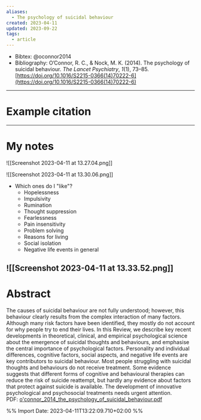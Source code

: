 ```yaml
---
aliases:
  - The psychology of suicidal behaviour
created: 2023-04-11
updated: 2023-09-22
tags:
  - article
---
```


- Bibtex: @oconnor2014
- Bibliography: O’Connor, R. C., & Nock, M. K. (2014). The psychology of suicidal behaviour. _The Lancet Psychiatry_, _1_(1), 73–85. [https://doi.org/10.1016/S2215-0366(14)70222-6](https://doi.org/10.1016/S2215-0366(14)70222-6)

---
# Example citation


---
# My notes

![[Screenshot 2023-04-11 at 13.27.04.png]]

![[Screenshot 2023-04-11 at 13.30.06.png]]

- Which ones do I "like"?
	- Hopelessness
	- Impulsivity
	- Rumination
	- Thought suppression
	- Fearlessness
	- Pain insensitivity
	- Problem solving
	- Reasons for living
	- Social isolation
	- Negative life events in general


![[Screenshot 2023-04-11 at 13.33.52.png]]
---

# Abstract
The causes of suicidal behaviour are not fully understood; however, this behaviour clearly results from the complex interaction of many factors. Although many risk factors have been identified, they mostly do not account for why people try to end their lives. In this Review, we describe key recent developments in theoretical, clinical, and empirical psychological science about the emergence of suicidal thoughts and behaviours, and emphasise the central importance of psychological factors. Personality and individual differences, cognitive factors, social aspects, and negative life events are key contributors to suicidal behaviour. Most people struggling with suicidal thoughts and behaviours do not receive treatment. Some evidence suggests that different forms of cognitive and behavioural therapies can reduce the risk of suicide reattempt, but hardly any evidence about factors that protect against suicide is available. The development of innovative psychological and psychosocial treatments needs urgent attention.
PDF: [o'connor_2014_the_psychology_of_suicidal_behaviour.pdf](file:///Users/oskarflygare/Library/CloudStorage/OneDrive-KarolinskaInstitutet/30-39%20Resources/37%20-%20Personal%20research%20library/zotero-articles/O'Connor/o'connor_2014_the_psychology_of_suicidal_behaviour.pdf)

%% Import Date: 2023-04-11T13:22:09.710+02:00 %%
